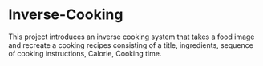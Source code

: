 # Inverse-Cooking
This project introduces an inverse cooking system that takes a food image and recreate a cooking recipes consisting of a title, ingredients, sequence of cooking instructions, Calorie, Cooking time.
